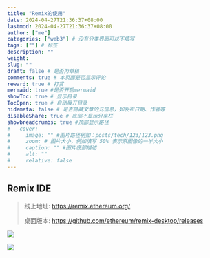 ```yaml
---
title: "Remix的使用"
date: 2024-04-27T21:36:37+08:00
lastmod: 2024-04-27T21:36:37+08:00
author: ["me"]
categories: ["web3"] # 没有分类界面可以不填写
tags: [""] # 标签
description: ""
weight:
slug: ""
draft: false # 是否为草稿
comments: true # 本页面是否显示评论
reward: true # 打赏
mermaid: true #是否开启mermaid
showToc: true # 显示目录
TocOpen: true # 自动展开目录
hidemeta: false # 是否隐藏文章的元信息，如发布日期、作者等
disableShare: true # 底部不显示分享栏
showbreadcrumbs: true #顶部显示路径
#   cover:
#     image: "" #图片路径例如：posts/tech/123/123.png
#     zoom: # 图片大小，例如填写 50% 表示原图像的一半大小
#     caption: "" #图片底部描述
#     alt: ""
#     relative: false
---
```


## Remix IDE

> 线上地址: https://remix.ethereum.org/
>
> 桌面版本: https://github.com/ethereum/remix-desktop/releases

![](/image/remix.png)

![](/image/remix1.png)

